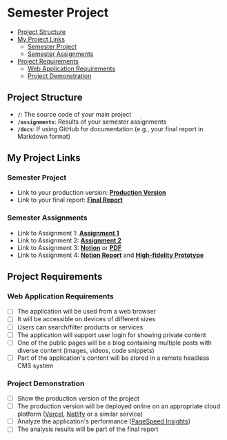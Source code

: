 # Semester Project <!-- omit in toc -->

- [Project Structure](#project-structure)
- [My Project Links](#my-project-links)
  - [Semester Project](#semester-project)
  - [Semester Assignments](#semester-assignments)
- [Project Requirements](#project-requirements)
  - [Web Application Requirements](#web-application-requirements)
  - [Project Demonstration](#project-demonstration)

## Project Structure

- **`/`**: The source code of your main project
- **`/assignments`**: Results of your semester assignments
- **`/docs`**: If using GitHub for documentation (e.g., your final report in Markdown format)

## My Project Links

### Semester Project

- Link to your production version: [**Production Version**](https://hcl-2024-2025.vercel.app) <!-- Replace with actual URL -->
- Link to your final report: [**Final Report**](URL_TO_FINAL_REPORT) <!-- Replace with actual URL -->
<!-- Add more as necessary -->

### Semester Assignments

- Link to Assignment 1: [**Assignment 1**](https://github.com/mjuric05/HCL-2024-2025/tree/main/assignments/Figma%20essentials) <!-- Replace with actual URL -->
- Link to Assignment 2: [**Assignment 2**](https://github.com/mjuric05/HCL-2024-2025/tree/main/assignments/User%20personas%20and%20information%20architecture) <!-- Replace with actual URL -->
- Link to Assignment 3: [**Notion**](https://wary-bay-791.notion.site/Next-js-Deploying-Application-13c708c272668021a256e1cfb383ff52?pvs=4) or [**PDF**](https://github.com/mjuric05/HCL-2024-2025/tree/main/assignments/Next.js%20-%20Deploying%20Application) 
- Link to Assignment 4: [**Notion Report**](https://wary-bay-791.notion.site/Low-High-fidelity-prototype-154708c27266807d94bbc9300a6d8e78?pvs=73) and [**High-fidelity Prototype**](https://github.com/mjuric05/HCL-2024-2025/blob/main/assignments/Low-High%20Fidelity%20Prototype/High-fidelity%20Prototype.pdf)


## Project Requirements

### Web Application Requirements

- [ ] The application will be used from a web browser
- [ ] It will be accessible on devices of different sizes
- [ ] Users can search/filter products or services
- [ ] The application will support user login for showing private content
- [ ] One of the public pages will be a blog containing multiple posts with diverse content (images, videos, code snippets)
- [ ] Part of the application's content will be stored in a remote headless CMS system

### Project Demonstration

- [ ] Show the production version of the project
- [ ] The production version will be deployed online on an appropriate cloud platform ([Vercel](https://vercel.com), [Netlify](https://www.netlify.com/) or a similar service)
- [ ] Analyze the application's performance ([PageSpeed Insights](https://pagespeed.web.dev/))
- [ ] The analysis results will be part of the final report
